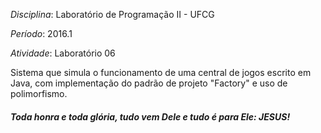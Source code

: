 _Disciplina_: Laboratório de Programação II - UFCG

_Período_: 2016.1

_Atividade_: Laboratório 06

Sistema que simula o funcionamento de uma central de jogos escrito em Java, com implementação do padrão de projeto "Factory" e uso de polimorfismo.

##### _Toda honra e toda glória, tudo vem Dele e tudo é para Ele: JESUS!_
